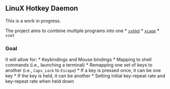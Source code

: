 ## LinuX Hotkey Daemon

This is a work in progress.

The project aims to combine multiple programs into one
    * [`sxhkd`](https://github.com/baskerville/sxhkd.git)
    * [`xcape`](https://github.com/alols/xcape)
    * `xset`

### Goal
It will allow for:
    * Keybindings and Mouse bindings
        * Mapping to shell commands (i.e., launching a terminal)
        * Remapping one set of keys to another (i.e., `Caps_Lock` to `Escape`)
            * If a key is pressed once, it can be one key
            * If the key is held, it can be another
    * Setting initial key-repeat rate and key-repeat rate when held down
